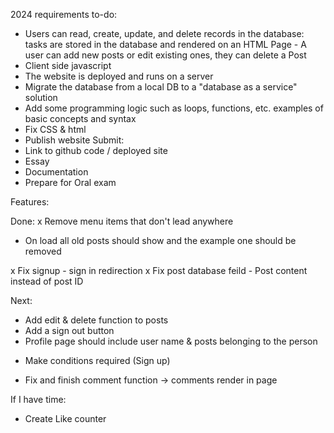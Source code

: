 2024 requirements to-do:
- Users can read, create, update, and delete records in the database: tasks are stored in the database and rendered on an HTML Page - A user can add new posts or edit existing ones, they can delete a Post
- Client side javascript
- The website is deployed and runs on a server
- Migrate the database from a local DB to a "database as a service" solution
- Add some programming logic such as loops, functions, etc. examples of basic concepts and syntax
- Fix CSS & html
- Publish website
Submit: 
- Link to github code / deployed site
- Essay
- Documentation
- Prepare for Oral exam

Features:

Done:
x Remove menu items that don't lead anywhere
- On load all old posts should show and the example one should be removed

x Fix signup - sign in redirection
x Fix post database feild - Post content instead of post ID

Next:
- Add edit & delete function to posts
- Add a sign out button
- Profile page should include user name & posts belonging to the person
+ Make conditions required (Sign up)
- Fix and finish comment function -> comments render in page

If I have time:
+ Create Like counter